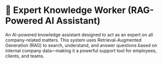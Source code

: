 # 🧠 Expert Knowledge Worker (RAG-Powered AI Assistant)

An AI-powered knowledge assistant designed to act as an expert on all company-related matters. This system uses Retrieval-Augmented Generation (RAG) to search, understand, and answer questions based on internal company data—making it a powerful support tool for employees, clients, and teams.
